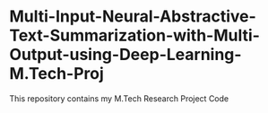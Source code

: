 # Multi-Input-Neural-Abstractive-Text-Summarization-with-Multi-Output-using-Deep-Learning-M.Tech-Proj
This repository contains my M.Tech Research Project Code
